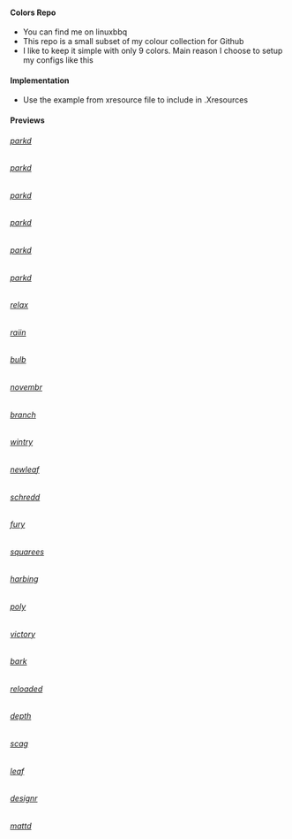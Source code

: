 #### Colors Repo
  - You can find me on linuxbbq
  - This repo is a small subset of my colour collection for Github
  - I like to keep it simple with only 9 colors. Main reason I choose to setup my configs like this  

#### Implementation
  - Use the example from xresource file to include in .Xresources

#### Previews

###### [parkd](https://github.com/dkeg/crayolo/blob/master/preview/diner.png)
###### [parkd](https://github.com/dkeg/crayolo/blob/master/preview/provrb.png)
###### [parkd](https://github.com/dkeg/crayolo/blob/master/preview/petal.png)
###### [parkd](https://github.com/dkeg/crayolo/blob/master/preview/paints.png)
###### [parkd](https://github.com/dkeg/crayolo/blob/master/preview/book.png)
###### [parkd](https://github.com/dkeg/crayolo/blob/master/preview/parkd.png)
###### [relax](https://github.com/dkeg/crayolo/blob/master/preview/relax.png)
###### [raiin](https://github.com/dkeg/crayolo/blob/master/preview/raiin.png)
###### [bulb](https://github.com/dkeg/crayolo/blob/master/preview/bulb.png)
###### [novembr](https://github.com/dkeg/crayolo/blob/master/preview/novmbr.png)
###### [branch](https://github.com/dkeg/crayolo/blob/master/preview/branch.png)
###### [wintry](https://github.com/dkeg/crayolo/blob/master/preview/wintry.png)
###### [newleaf](https://github.com/dkeg/crayolo/blob/master/preview/newleaf.png)
###### [schredd](https://github.com/dkeg/crayolo/blob/master/preview/schredd.png)
###### [fury](https://github.com/dkeg/crayolo/blob/master/preview/fury.png)
###### [squarees](https://github.com/dkeg/crayolo/blob/master/preview/squares.png)
###### [harbing](https://github.com/dkeg/crayolo/blob/master/preview/harbing.png)
###### [poly](https://github.com/dkeg/crayolo/blob/master/preview/poly.png)
###### [victory](https://github.com/dkeg/crayolo/blob/master/preview/victory.png)
###### [bark](https://github.com/dkeg/crayolo/blob/master/preview/bark.png)
###### [reloaded](https://github.com/dkeg/crayolo/blob/master/preview/reloaded.png)
###### [depth](https://github.com/dkeg/crayolo/blob/master/preview/depth.png)
###### [scag](https://github.com/dkeg/crayolo/blob/master/preview/scag.png)
###### [leaf](https://github.com/dkeg/crayolo/blob/master/preview/leaf.png)
###### [designr](https://github.com/dkeg/crayolo/blob/master/preview/designr.png)
###### [mattd](https://github.com/dkeg/crayolo/blob/master/preview/mattd.png)
